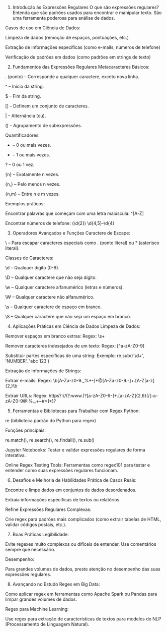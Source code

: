 
1. Introdução às Expressões Regulares
O que são expressões regulares?
Entenda que são padrões usados para encontrar e manipular texto. São uma ferramenta poderosa para análise de dados.

Casos de uso em Ciência de Dados:

Limpeza de dados (remoção de espaços, pontuações, etc.)

Extração de informações específicas (como e-mails, números de telefone)

Verificação de padrões em dados (como padrões em strings de texto)

2. Fundamentos das Expressões Regulares
Metacaracteres Básicos:

. (ponto) – Corresponde a qualquer caractere, exceto nova linha.

^ – Início da string.

$ – Fim da string.

[] – Definem um conjunto de caracteres.

| – Alternância (ou).

() – Agrupamento de subexpressões.

Quantificadores:

* – 0 ou mais vezes.

+ – 1 ou mais vezes.

? – 0 ou 1 vez.

{n} – Exatamente n vezes.

{n,} – Pelo menos n vezes.

{n,m} – Entre n e m vezes.

Exemplos práticos:

Encontrar palavras que começam com uma letra maiúscula: ^[A-Z]

Encontrar números de telefone: \(\d{2}\) \d{4,5}-\d{4}

3. Operadores Avançados e Funções
Caractere de Escape:

\ – Para escapar caracteres especiais como \. (ponto literal) ou \* (asterisco literal).

Classes de Caracteres:

\d – Qualquer dígito (0-9).

\D – Qualquer caractere que não seja dígito.

\w – Qualquer caractere alfanumérico (letras e números).

\W – Qualquer caractere não alfanumérico.

\s – Qualquer caractere de espaço em branco.

\S – Qualquer caractere que não seja um espaço em branco.

4. Aplicações Práticas em Ciência de Dados
Limpeza de Dados:

Remover espaços em branco extras:
Regex: \s+

Remover caracteres indesejados de um texto:
Regex: [^a-zA-Z0-9]

Substituir partes específicas de uma string:
Exemplo: re.sub(r'\d+', 'NUMBER', 'abc 123')

Extração de Informações de Strings:

Extrair e-mails:
Regex: \b[A-Za-z0-9._%+-]+@[A-Za-z0-9.-]+\.[A-Z|a-z]{2,}\b

Extrair URLs:
Regex: https?://(?:www\.)?[a-zA-Z0-9-]+\.[a-zA-Z]{2,6}(/[-a-zA-Z0-9@:%._\+~#=]*)?

5. Ferramentas e Bibliotecas para Trabalhar com Regex
Python:

re (biblioteca padrão do Python para regex)

Funções principais:

re.match(), re.search(), re.findall(), re.sub()

Jupyter Notebooks:
Testar e validar expressões regulares de forma interativa.

Online Regex Testing Tools:
Ferramentas como regex101 para testar e entender como suas expressões regulares funcionam.

6. Desafios e Melhoria de Habilidades
Prática de Casos Reais:

Encontre e limpe dados em conjuntos de dados desordenados.

Extraia informações específicas de textos ou relatórios.

Refine Expressões Regulares Complexas:

Crie regex para padrões mais complicados (como extrair tabelas de HTML, validar códigos postais, etc.).

7. Boas Práticas
Legibilidade:

Evite regexes muito complexos ou difíceis de entender. Use comentários sempre que necessário.

Desempenho:

Para grandes volumes de dados, preste atenção no desempenho das suas expressões regulares.

8. Avançando no Estudo
Regex em Big Data:

Como aplicar regex em ferramentas como Apache Spark ou Pandas para limpar grandes volumes de dados.

Regex para Machine Learning:

Use regex para extração de características de textos para modelos de NLP (Processamento de Linguagem Natural).

